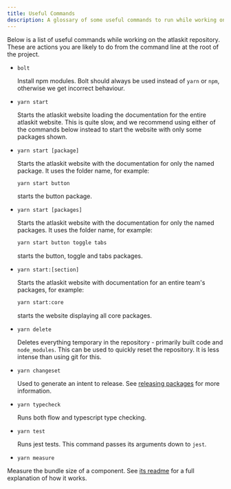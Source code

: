 ```yaml
---
title: Useful Commands
description: A glossary of some useful commands to run while working on the Atlaskit Repository
---
```


Below is a list of useful commands while working on the atlaskit repository. These are actions you are likely to do from the command line at the root of the project.

- `bolt`

    Install npm modules. Bolt should always be used instead of `yarn` or `npm`, otherwise we get incorrect behaviour.

- `yarn start`

    Starts the atlaskit website loading the documentation for the entire atlaskit website. This is quite slow, and we recommend using either of the commands below instead to start the website with only some packages shown.

- `yarn start [package]`

    Starts the atlaskit website with the documentation for only the named package. It uses the folder name, for example:

    ```sh
    yarn start button
    ```

    starts the button package.
  
- `yarn start [packages]`

    Starts the atlaskit website with the documentation for only the named packages. It uses the folder name, for example:

    ```sh
    yarn start button toggle tabs
    ```

    starts the button, toggle and tabs packages.

- `yarn start:[section]`

    Starts the atlaskit website with documentation for an entire team's packages, for example:

    ```sh
    yarn start:core
    ```

    starts the website displaying all core packages.

- `yarn delete`

    Deletes everything temporary in the repository - primarily built code and `node_modules`. This can be used to quickly reset the repository. It is less intense than using git for this.

- `yarn changeset`

    Used to generate an intent to release. See [releasing packages](./releasing-packages) for more information.

- `yarn typecheck`

    Runs both flow and typescript type checking.

- `yarn test`

    Runs jest tests. This command passes its arguments down to `jest`.

- `yarn measure`

Measure the bundle size of a component. See [its readme](https://bitbucket.org/atlassian/atlaskit-mk-2/src/master/build/measure/README.md) for a full explanation of how it works.